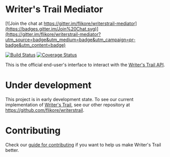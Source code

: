 # Writer's Trail Mediator

[![Join the chat at https://gitter.im/flikore/writerstrail-mediator](https://badges.gitter.im/Join%20Chat.svg)](https://gitter.im/flikore/writerstrail-mediator?utm_source=badge&utm_medium=badge&utm_campaign=pr-badge&utm_content=badge)

[![Build Status](https://travis-ci.org/flikore/writerstrail-mediator.svg?branch=master)](https://travis-ci.org/flikore/writerstrail-mediator)
[![Coverage Status](https://coveralls.io/repos/flikore/writerstrail-mediator/badge.svg?branch=master)](https://coveralls.io/r/flikore/writerstrail-mediator?branch=master)

This is the official end-user's interface to interact with the [Writer's Trail API](https://github.com/flikore/writerstrail-api).

# Under development

This project is in early development state. To see our current implementation of
[Writer's Trail](http://writerstrail.georgemarques.com.br), see our other repository
at https://github.com/flikore/writerstrail.

# Contributing

Check our [guide for contributing](CONTRIBUTING.md) if you want to help us make
Writer's Trail better.